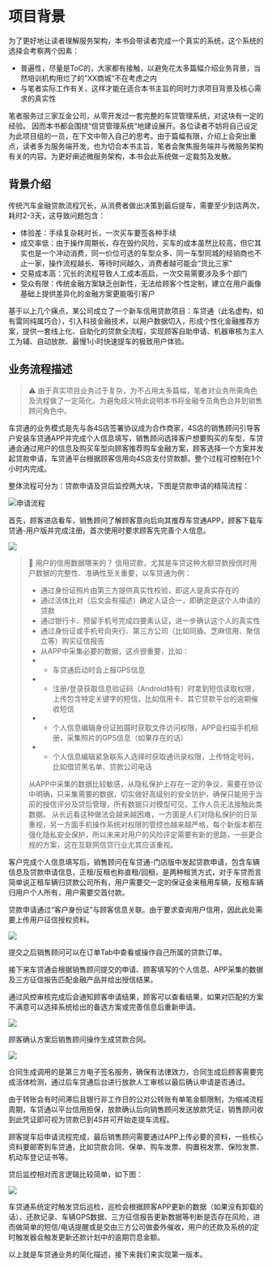 # 项目背景

为了更好地让读者理解服务架构，本书会带读者完成一个真实的系统，这个系统的选择会考察两个因素：

* 普遍性，尽量是ToC的，大家都有接触，以避免花太多篇幅介绍业务背景，当然培训机构用烂了的”XX商城“不在考虑之内
* 与笔者实际工作有关，这样才能在适合本书主旨的同时力求项目背景及核心需求的真实性

笔者服务过三家互金公司，从零开发过一套完整的车贷管理系统，对这块有一定的经验。 因而本书都会围绕“信贷管理系统“地建设展开。各位读者不妨将自己设定为此项目组的一员，在下文中带入自己的思考。由于篇幅有限，介绍上会突出重点，读者多为服务端开发，也为切合本书主旨，笔者会聚焦服务端并与微服务架构有关的内容。为更好阐述微服务架构，本书会此系统做一定裁剪及发散。

## 背景介绍

传统汽车金融贷款流程冗长，从消费者做出决策到最后提车，需要至少到店两次，耗时2-3天，这导致问题包含：

* 体验差：手续复杂耗时长，一次买车要签各种手续
* 成交率低：由于操作周期长，存在毁约风险，买车的成本虽然比较高，但它其实也是一个冲动消费，同一价位可选的车型众多、同一车型同城的经销商也不止一家，操作流程越长、等待时间越久，消费者越可能会“货比三家”
* 交易成本高：冗长的流程导致人工成本高启，一次交易需要涉及多个部门
* 受众有限：传统金融方案缺乏创新性，无法给顾客个性定制，建立在用户画像基础上提供差异化的金融方案更能吸引客户

基于以上几个痛点，某公司成立了一个新车信用贷款项目：车贷通（此名虚构，如有雷同纯属巧合），引入科技金融技术，以用户数据切入，形成个性化金融推荐方案，提供一套线上化、自助化的贷款全流程，实现顾客自助申请、机器审核为主人工为辅、自动放款、最慢1小时快速提车的极致用户体验。

## 业务流程描述

> ⚠ 由于真实项目业务过于复杂，为不占用太多篇幅，笔者对业务所需角色及流程做了一定简化。为避免歧义特此说明本书将金融专员角色合并到销售顾问角色中。

车贷通的业务模式是先与各4S店签署协议成为合作商家，4S店的销售顾问引导客户安装车贷通APP并完成个人信息填写，销售顾问选择客户想要购买的车型，车贷通会通过用户的信息及购买车型向顾客推荐购车金融方案，顾客选择一个方案并发起贷款申请，车贷通平台根据顾客信用向4S店支付贷款额。整个过程可控制在1个小时内完成。

整体流程可分为：贷款申请及贷后监控两大块，下图是贷款申请的精简流程：

![申请流程](https://raw.githubusercontent.com/gudaoxuri/Microservices-Architecture/master/resources/images/project-apply-flow.png)

首先，顾客进店看车，销售顾问了解顾客意向后向其推荐车贷通APP，顾客下载车贷通-用户版并完成注册。首次使用时要求顾客先完善个人信息。

![](https://raw.githubusercontent.com/gudaoxuri/Microservices-Architecture/master/resources/images/project-sketch1.png)

> 📖 用户的信用数据哪来的？
>  信用贷款，尤其是车贷这种大额贷款授信时用户数据的完整性、准确性至关重要，以车贷通为例：
>
>  * 通过身份证照片由第三方提供真实性校验，即这人是真实存在的
>  * 通过活体比对（后文会有描述）确定人证合一，即确定是这个人申请的贷款
>  * 通过银行卡、预留手机号完成四要素认证，进一步确认这个人的真实性
>  * 通过身份证或手机号向央行、第三方公司（比如同盾、芝麻信用、聚信立等）购买征信报告
>  * 从APP中采集必要的数据，这点很重要，比如：
>  * * 车贷通启动时会上报GPS信息
>  * * 注册/登录获取信息验证码（Android特有）时拿到短信读取权限，上传包含特定关键字的短信，比如信用卡、其它贷款平台的逾期催收短信
>  * * 个人信息编辑身份证拍摄时获取文件访问权限，APP会扫描手机相册，采集照片的GPS信息（如果存在的话）
>  * * 个人信息编辑紧急联系人选择时获取通讯录权限，上传特定号码，比如借贷黑名单、贷款公司电话
>
>  从APP中采集的数据比较敏感，从隐私保护上存在一定的争议，需要在协议中明确，只采集需要的数据，切实做好高级别的安全防护，确保只能用于当前的授信评分及贷后管理，所有数据只对模型可见，工作人员无法接触此类数据。
>  从长远看这种做法会越来越困难，一方面是人们对隐私保护的日渐重视，另一方面手机操作系统对权限的管控也越来越严格，每个新版本都在强化隐私安全保护，所以未来对用户的风险评定需要有新的思路，一些更合规的方案，这在互联网信贷行业尤其应该重视。

客户完成个人信息填写后，销售顾问在车贷通-门店版中发起贷款申请，包含车辆信息及贷款申请信息，正租/反租也称直租/回租，是两种租赁方式，对于车贷而言简单说正租车辆归贷款公司所有，用户需要交一定的保证金来租用车辆，反租车辆归用户个人所有，用户需要交首付款。

贷款申请通过“客户身份证”与顾客信息关联。由于要求查询用户信用，因此此处需要上传用户征信授权资料。

![](https://raw.githubusercontent.com/gudaoxuri/Microservices-Architecture/master/resources/images/project-sketch2.png)

提交之后销售顾问可以在订单Tab中查看或操作自己所属的贷款订单。

接下来车贷通会根据销售顾问提交的申请、顾客填写的个人信息、APP采集的数据及三方征信报告匹配金融产品并给出授信结果。

通过风控审核完成后会通知顾客申请结果，顾客可以查看结果，如果对匹配的方案不满意可以选择系统给出的备选方案或完善信息后重新申请。

![](https://raw.githubusercontent.com/gudaoxuri/Microservices-Architecture/master/resources/images/project-sketch3.png)

顾客确认方案后销售顾问操作生成贷款合同。

![](https://raw.githubusercontent.com/gudaoxuri/Microservices-Architecture/master/resources/images/project-sketch4.png)

合同生成调用的是第三方电子签名服务，确保有法律效力，合同生成后顾客需要完成活体检测，通过后车贷通后台进行放款人工审核以最后确认申请是否通过。

由于转账会有时间滞后且银行非工作日的公对公转账有单笔金额限制，为缩减流程周期，车贷通以平台信用担保，放款确认后向销售顾问发送放款凭证，销售顾问收到此凭证即可视为贷款已到4S并可开始走提车流程。

顾客提车后申请流程完成，最后销售顾问需要通过APP上传必要的资料，一些核心资料要邮寄到车贷通，比如贷款合同、保单、购车发票、购置税发票、保险发票、机动车登记证书等。

贷后监控相对而言逻辑比较简单，如下图：

![](https://raw.githubusercontent.com/gudaoxuri/Microservices-Architecture/master/resources/images/project-post-loan-flow.png)

车贷通系统定时触发贷后巡检，巡检会根据顾客APP更新的数据（如果没有卸载的话）、还款记录、车辆GPS数据、三方征信报告更新数据等判断是否存在风险，进而做简单的短信/电话提醒或是交由三方公司做委外催收，用户的还款及系统的定时触发器会触发更新还款计划中的逾期罚息金额。

以上就是车贷通业务的简化描述，接下来我们来实现第一版本。















